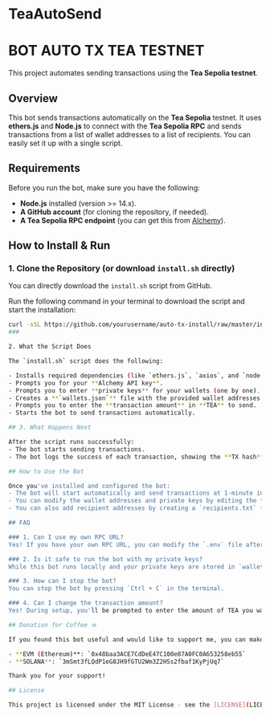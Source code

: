# TeaAutoSend
# BOT AUTO TX TEA TESTNET

This project automates sending transactions using the **Tea Sepolia testnet**.

## Overview

This bot sends transactions automatically on the **Tea Sepolia** testnet. It uses **ethers.js** and **Node.js** to connect with the **Tea Sepolia RPC** and sends transactions from a list of wallet addresses to a list of recipients. You can easily set it up with a single script.

## Requirements

Before you run the bot, make sure you have the following:
- **Node.js** installed (version >= 14.x).
- **A GitHub account** (for cloning the repository, if needed).
- **A Tea Sepolia RPC endpoint** (you can get this from [Alchemy](https://www.alchemy.com/)).

## How to Install & Run

### 1. Clone the Repository (or download `install.sh` directly)
You can directly download the `install.sh` script from GitHub.

Run the following command in your terminal to download the script and start the installation:

```bash
curl -sSL https://github.com/yourusername/auto-tx-install/raw/master/install.sh -o install.sh && chmod +x install.sh && ./install.sh
###

2. What the Script Does

The `install.sh` script does the following:

- Installs required dependencies (like `ethers.js`, `axios`, and `node-cron`).
- Prompts you for your **Alchemy API key**.
- Prompts you to enter **private keys** for your wallets (one by one).
- Creates a **`wallets.json`** file with the provided wallet addresses and private keys.
- Prompts you to enter the **transaction amount** in **TEA** to send.
- Starts the bot to send transactions automatically.

## 3. What Happens Next

After the script runs successfully:
- The bot starts sending transactions.
- The bot logs the success of each transaction, showing the **TX hash** and wallet balance after each transaction.

## How to Use the Bot

Once you've installed and configured the bot:
- The bot will start automatically and send transactions at 1-minute intervals.
- You can modify the wallet addresses and private keys by editing the **`wallets.json`** file.
- You can also add recipient addresses by creating a `recipients.txt` file, with one address per line. This file will be automatically converted to **`recipients.json`**.

## FAQ

### 1. Can I use my own RPC URL?
Yes! If you have your own RPC URL, you can modify the `.env` file after installation to point to your custom RPC.

### 2. Is it safe to run the bot with my private keys?
While this bot runs locally and your private keys are stored in `wallets.json`, it’s **recommended** to use **testnet wallets** for security. Never use your mainnet private keys.

### 3. How can I stop the bot?
You can stop the bot by pressing `Ctrl + C` in the terminal.

### 4. Can I change the transaction amount?
Yes! During setup, you'll be prompted to enter the amount of TEA you want to send per transaction.

## Donation for Coffee ☕

If you found this bot useful and would like to support me, you can make a small donation for a cup of coffee:

- **EVM (Ethereum)**: `0x48baa3ACE7CdDeE47C100e87A0FC0A653258eb55`
- **SOLANA**: `3mSmt3fLQdP1eG8JH9fGTU2Wm3Z2HSs2fbaf1KyPjUq7`

Thank you for your support!

## License

This project is licensed under the MIT License - see the [LICENSE](LICENSE) file for details.

